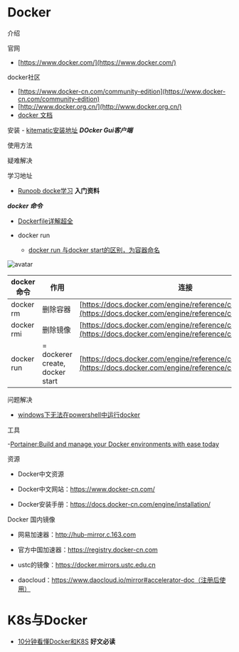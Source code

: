 # Docker

介绍

官网
   - [https://www.docker.com/](https://www.docker.com/) 

docker社区
   - [https://www.docker-cn.com/community-edition](https://www.docker-cn.com/community-edition) 
   - [http://www.docker.org.cn/](http://www.docker.org.cn/)
   - [docker 文档](https://docs.docker.com/)

安装
    - [kitematic安装地址](https://github.com/docker/kitematic) ***DOcker Gui客户端***

使用方法


疑难解决

学习地址
   - [Runoob docke学习](<http://www.runoob.com/docker/docker-tutorial.html> ) **入门资料**




***docker 命令***

- [Dockerfile详解超全](https://blog.csdn.net/atlansi/article/details/87892016)

- docker run
   - [docker run 与docker start的区别，为容器命名](https://juejin.im/post/5a990840518825557a2e67bb)

![avatar](https://github.com/sanwancoder/it_study_lib/blob/master/images/dockerrun.png?raw=true)



|docker 命令|作用|连接|
|------|-------|-------|
|docker rm|删除容器|[https://docs.docker.com/engine/reference/commandline/rm/](https://docs.docker.com/engine/reference/commandline/rm/)|
|docker rmi|删除镜像|[https://docs.docker.com/engine/reference/commandline/rmi/](https://docs.docker.com/engine/reference/commandline/rmi/)|
|docker run|= dockerer create, docker start|[https://docs.docker.com/engine/reference/commandline/run/](https://docs.docker.com/engine/reference/commandline/run/)|



问题解决

- [windows下无法在powershell中运行docker ](<https://zhidao.baidu.com/question/2120616223445311987.html>)




工具

-[Portainer:Build and manage your Docker environments with ease today](https://www.portainer.io/)



资源

- Docker中文资源

- Docker中文网站：https://www.docker-cn.com/

- Docker安装手册：https://docs.docker-cn.com/engine/installation/


Docker 国内镜像

- 网易加速器：http://hub-mirror.c.163.com

- 官方中国加速器：https://registry.docker-cn.com

- ustc的镜像：https://docker.mirrors.ustc.edu.cn

- daocloud：https://www.daocloud.io/mirror#accelerator-doc（注册后使用）






# K8s与Docker

- [10分钟看懂Docker和K8S](https://zhuanlan.zhihu.com/p/53260098) **好文必读**



